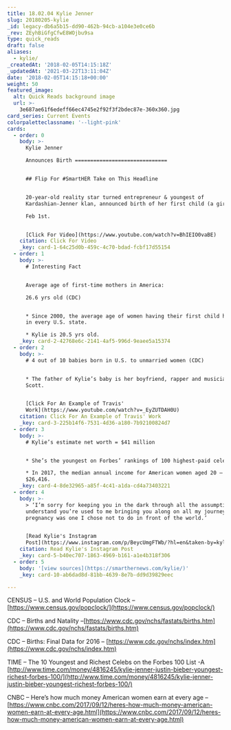 ```yaml
---
title: 18.02.04 Kylie Jenner
slug: 20180205-kylie
_id: legacy-db6a5b15-dd90-462b-94cb-a104e3e0ce6b
_rev: ZEyhBiGfgCfwE8WOjbu9sa
type: quick_reads
draft: false
aliases:
  - kylie/
_createdAt: '2018-02-05T14:15:18Z'
_updatedAt: '2021-03-22T13:11:04Z'
date: '2018-02-05T14:15:18+00:00'
weight: 50
featured_image:
  alt: Quick Reads background image
  url: >-
    3e687ae61f6edeff66ec4745e2f92f3f2bdec87e-360x360.jpg
card_series: Current Events
colorpaletteclassname: '--light-pink'
cards:
  - order: 0
    body: >-
      Kylie Jenner  

      Announces Birth ==============================


      ## Flip For #SmartHER Take on This Headline


      20-year-old reality star turned entrepreneur & youngest of
      Kardashian-Jenner klan, announced birth of her first child (a girl) on  

      Feb 1st.


      [Click For Video](https://www.youtube.com/watch?v=BhIEIO0vaBE)
    citation: Click For Video
    _key: card-1-64c25d0b-459c-4c70-bdad-fcbf17d55154
  - order: 1
    body: >-
      # Interesting Fact


      Average age of first-time mothers in America:  

      26.6 yrs old (CDC)


      * Since 2000, the average age of women having their first child has risen
      in every U.S. state.

      * Kylie is 20.5 yrs old.
    _key: card-2-42768e6c-2141-4af5-996d-9eaee5a15374
  - order: 2
    body: >-
      # 4 out of 10 babies born in U.S. to unmarried women (CDC)


      * The father of Kylie’s baby is her boyfriend, rapper and musician Travis
      Scott.


      [Click For An Example of Travis'
      Work](https://www.youtube.com/watch?v=_EyZUTDAH0U)
    citation: Click For An Example of Travis' Work
    _key: card-3-225b14f6-7531-4d36-a180-7b92100824d7
  - order: 3
    body: >-
      # Kylie’s estimate net worth = $41 million


      * She’s the youngest on Forbes’ rankings of 100 highest-paid celebrities.

      * In 2017, the median annual income for American women aged 20 – 24 was
      $26,416.
    _key: card-4-8de32965-a85f-4c41-a1da-cd4a73403221
  - order: 4
    body: >-
      > ‘I’m sorry for keeping you in the dark through all the assumptions. I
      understand you’re used to me bringing you along on all my journeys. my
      pregnancy was one I chose not to do in front of the world.’


      [Read Kylie's Instagram
      Post](https://www.instagram.com/p/BeycUmgFTWb/?hl=en&taken-by=kyliejenner)
    citation: Read Kylie's Instagram Post
    _key: card-5-b40ec707-1863-4969-b161-a1e4b318f306
  - order: 5
    body: '[view sources](https://smarthernews.com/kylie/)'
    _key: card-10-ab6dad8d-81bb-4639-8e7b-dd9d39829eec

---
```

CENSUS – U.S. and World Population Clock – [https://www.census.gov/popclock/](https://www.census.gov/popclock/)

CDC – Births and Natality –[https://www.cdc.gov/nchs/fastats/births.htm](https://www.cdc.gov/nchs/fastats/births.htm)

CDC – Births: Final Data for 2016 – [https://www.cdc.gov/nchs/index.htm](https://www.cdc.gov/nchs/index.htm)

TIME – The 10 Youngest and Richest Celebs on the Forbes 100 List -A [http://www.time.com/money/4816245/kylie-jenner-justin-bieber-youngest-richest-forbes-100/](http://www.time.com/money/4816245/kylie-jenner-justin-bieber-youngest-richest-forbes-100/)

CNBC – Here’s how much money American women earn at every age – [https://www.cnbc.com/2017/09/12/heres-how-much-money-american-women-earn-at-every-age.html](https://www.cnbc.com/2017/09/12/heres-how-much-money-american-women-earn-at-every-age.html)